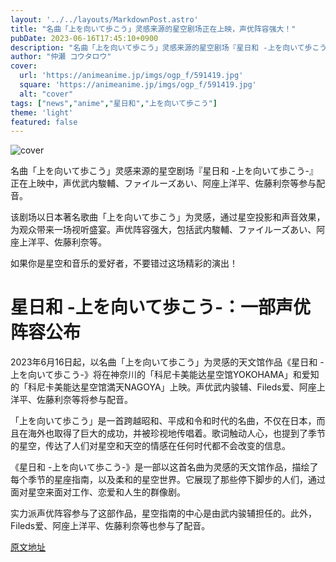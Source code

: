 ```yaml
---
layout: '../../layouts/MarkdownPost.astro'
title: "名曲「上を向いて歩こう」灵感来源的星空剧场正在上映，声优阵容强大！"
pubDate: 2023-06-16T17:45:10+0900
description: "名曲「上を向いて歩こう」灵感来源的星空剧场『星日和 -上を向いて歩こう-』正在上映中，声优武内駿輔、ファイルーズあい、阿座上洋平、佐藤利奈等参与配音。"
author: "仲瀬 コウタロウ"
cover:
  url: 'https://animeanime.jp/imgs/ogp_f/591419.jpg'
  square: 'https://animeanime.jp/imgs/ogp_f/591419.jpg'
  alt: "cover"
tags: ["news","anime","星日和","上を向いて歩こう"]
theme: 'light'
featured: false
---
```


![cover](https://animeanime.jp/imgs/ogp_f/591419.jpg)

名曲「上を向いて歩こう」灵感来源的星空剧场『星日和 -上を向いて歩こう-』正在上映中，声优武内駿輔、ファイルーズあい、阿座上洋平、佐藤利奈等参与配音。

该剧场以日本著名歌曲「上を向いて歩こう」为灵感，通过星空投影和声音效果，为观众带来一场视听盛宴。声优阵容强大，包括武内駿輔、ファイルーズあい、阿座上洋平、佐藤利奈等。

如果你是星空和音乐的爱好者，不要错过这场精彩的演出！

# 星日和 -上を向いて歩こう-：一部声优阵容公布

2023年6月16日起，以名曲「上を向いて歩こう」为灵感的天文馆作品《星日和 -上を向いて歩こう-》将在神奈川的「科尼卡美能达星空馆YOKOHAMA」和爱知的「科尼卡美能达星空馆満天NAGOYA」上映。声优武内骏辅、Fileds爱、阿座上洋平、佐藤利奈等将参与配音。

「上を向いて歩こう」是一首跨越昭和、平成和令和时代的名曲，不仅在日本，而且在海外也取得了巨大的成功，并被珍视地传唱着。歌词触动人心，也提到了季节的星空，传达了人们对星空和天空的情感在任何时代都不会改变的信息。

《星日和 -上を向いて歩こう-》是一部以这首名曲为灵感的天文馆作品，描绘了每个季节的星座指南，以及柔和的星空世界。它展现了那些停下脚步的人们，通过面对星空来面对工作、恋爱和人生的群像剧。

实力派声优阵容参与了这部作品，星空指南的中心是由武内骏辅担任的。此外，Fileds爱、阿座上洋平、佐藤利奈等也参与了配音。

  [原文地址](https://animeanime.jp/article/2023/06/16/77966.html)